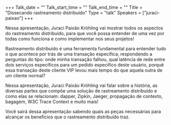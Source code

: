 +++
Talk_date = ""
Talk_start_time = ""
Talk_end_time = ""
Title = "Dissecando rastreamento distribuído"
Type = "talk"
Speakers = ["juraci-paixao"]
+++

Nessa apresentação, Juraci Paixão Kröhling vai mostrar todos os aspectos do rastreamento distribuído, para que você possa entender de uma vez por todas como funciona e como implementar nos seus projetos!

Rastreamento distribuído é uma ferramenta fundamental para entender tudo o que acontece por trás de uma transação específica, respondendo a perguntas do tipo: onde minha transação falhou, qual latência de rede entre dois serviços específicos para um pedido específico deste usuário, porquê essa transação deste cliente VIP levou mais tempo do que aquela outra de um cliente normal?

Nessa apresentação, Juraci Paixão Kröhling vai falar sobre a história, as diversas partes que compõe uma solução de rastreamento distribuído e como elas se relacionam: dapper, Zipkin, Jaeger, propagação de contexto, bagagem, W3C Trace Context e muito mais!

Você sairá dessa apresentação sabendo quais as peças necessárias para alcançar os benefícios que o rastreamento distribuído traz.